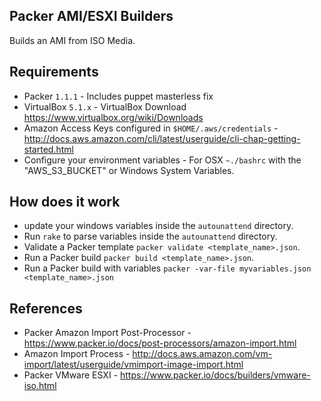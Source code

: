 ## Packer AMI/ESXI Builders

Builds an AMI from ISO Media.

## Requirements

* Packer `1.1.1` - Includes puppet masterless fix
* VirtualBox `5.1.x` - VirtualBox Download https://www.virtualbox.org/wiki/Downloads
* Amazon Access Keys configured in `$HOME/.aws/credentials` - http://docs.aws.amazon.com/cli/latest/userguide/cli-chap-getting-started.html
* Configure your environment variables - For OSX `~./bashrc` with the "AWS_S3_BUCKET" or Windows System Variables.

## How does it work

* update your windows variables inside the `autounattend` directory.
* Run `rake` to parse variables inside the `autounattend` directory.
* Validate a Packer template `packer validate <template_name>.json`.
* Run a Packer build `packer build <template_name>.json`.
* Run a Packer build with variables `packer -var-file myvariables.json <template_name>.json`

## References

* Packer Amazon Import Post-Processor - https://www.packer.io/docs/post-processors/amazon-import.html
* Amazon Import Process - http://docs.aws.amazon.com/vm-import/latest/userguide/vmimport-image-import.html
* Packer VMware ESXI - https://www.packer.io/docs/builders/vmware-iso.html
